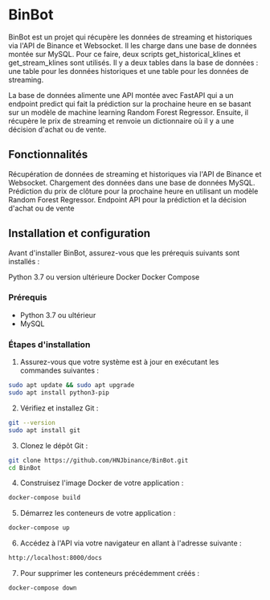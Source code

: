 # BinBot

BinBot est un projet qui récupère les données de streaming et historiques via l'API de Binance et Websocket. Il les charge dans une base de données montée sur MySQL. Pour ce faire, deux scripts get_historical_klines et get_stream_klines sont utilisés. Il y a deux tables dans la base de données : une table pour les données historiques et une table pour les données de streaming.

La base de données alimente une API montée avec FastAPI qui a un endpoint predict qui fait la prédiction sur la prochaine heure en se basant sur un modèle de machine learning Random Forest Regressor. Ensuite, il récupère le prix de streaming et renvoie un dictionnaire où il y a une décision d'achat ou de vente.

## Fonctionnalités

Récupération de données de streaming et historiques via l'API de Binance et Websocket.
Chargement des données dans une base de données MySQL.
Prédiction du prix de clôture pour la prochaine heure en utilisant un modèle Random Forest Regressor.
Endpoint API pour la prédiction et la décision d'achat ou de vente

## Installation et configuration

Avant d'installer BinBot, assurez-vous que les prérequis suivants sont installés :

Python 3.7 ou version ultérieure
Docker
Docker Compose

### Prérequis

- Python 3.7 ou ultérieur
- MySQL

### Étapes d'installation

1. Assurez-vous que votre système est à jour en exécutant les commandes suivantes :

```bash
sudo apt update && sudo apt upgrade
sudo apt install python3-pip
```
2. Vérifiez et installez Git :

```bash
git --version
sudo apt install git
```
3. Clonez le dépôt Git :

```bash
git clone https://github.com/HNJbinance/BinBot.git
cd BinBot
```
4. Construisez l'image Docker de votre application :

```bash
docker-compose build
```
5. Démarrez les conteneurs de votre application :

```bash
docker-compose up
```
6. Accédez à l'API via votre navigateur en allant à l'adresse suivante :

```bash
http://localhost:8000/docs
```
7. Pour supprimer les conteneurs précédemment créés :

```bash
docker-compose down
```


